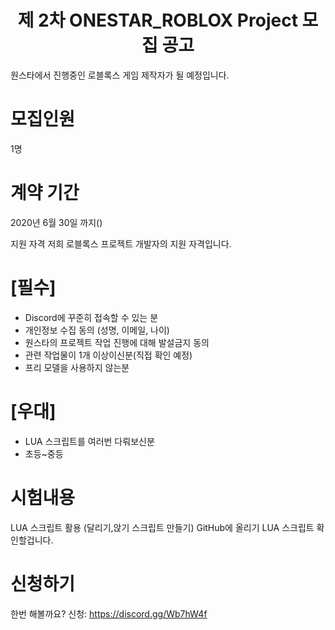 <h1 align="center"> 제 2차 ONESTAR_ROBLOX Project 모집 공고</h1>
원스타에서 진행중인 로블록스 게임 제작자가 될 예정입니다.

# 모집인원
1명

# 계약 기간
2020년 6월 30일 까지()

지원 자격
저희 로블록스 프로젝트 개발자의 지원 자격입니다.

# [필수]
- Discord에 꾸준히 접속할 수 있는 분 
- 개인정보 수집 동의 (성명, 이메일, 나이)
- 원스타의 프로젝트 작업 진행에 대해 발설금지 동의
- 관련 작업물이 1개 이상이신분(직접 확인 예정)
- 프리 모델을 사용하지 않는분

# [우대]
- LUA 스크립트를 여러번 다뤄보신분
- 초등~중등 

# 시험내용
LUA 스크립트 활용 (달리기,앉기 스크립트 만들기)
GitHub에 올리기 LUA 스크립트 확인할겁니다.

# 신청하기
한번 해볼까요?
신청: https://discord.gg/Wb7hW4f

